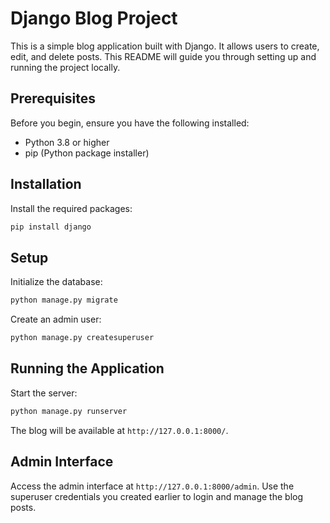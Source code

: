 
# Django Blog Project

This is a simple blog application built with Django. It allows users to create, edit, and delete posts. This README will guide you through setting up and running the project locally.

## Prerequisites

Before you begin, ensure you have the following installed:
- Python 3.8 or higher
- pip (Python package installer)

## Installation

Install the required packages:
```bash
pip install django
```

## Setup

Initialize the database:
```bash
python manage.py migrate
```

Create an admin user:
```bash
python manage.py createsuperuser
```

## Running the Application

Start the server:
```bash
python manage.py runserver
```

The blog will be available at `http://127.0.0.1:8000/`.

## Admin Interface

Access the admin interface at `http://127.0.0.1:8000/admin`. Use the superuser credentials you created earlier to login and manage the blog posts.

